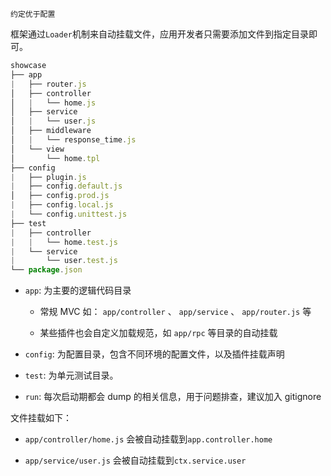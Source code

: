 `约定优于配置`

框架通过`Loader`机制来自动挂载文件，应用开发者只需要添加文件到指定目录即可。

~~~js
showcase
├── app
|   ├── router.js
│   ├── controller
│   |   └── home.js
│   ├── service
│   |   └── user.js
│   ├── middleware
│   |   └── response_time.js
│   └── view
│       └── home.tpl
├── config
|   ├── plugin.js
|   ├── config.default.js
│   ├── config.prod.js
|   ├── config.local.js
|   └── config.unittest.js
├── test
|   ├── controller
|   |   └── home.test.js
|   └── service
|       └── user.test.js
└── package.json
~~~

* `app`: 为主要的逻辑代码目录

  * 常规 MVC 如： `app/controller` 、 `app/service` 、 `app/router.js` 等

  * 某些插件也会自定义加载规范，如 `app/rpc` 等目录的自动挂载

* `config`: 为配置目录，包含不同环境的配置文件，以及插件挂载声明

* `test`: 为单元测试目录。

* `run`: 每次启动期都会 dump 的相关信息，用于问题排查，建议加入 gitignore

文件挂载如下：

* `app/controller/home.js` 会被自动挂载到`app.controller.home`

* `app/service/user.js` 会被自动挂载到`ctx.service.user`

